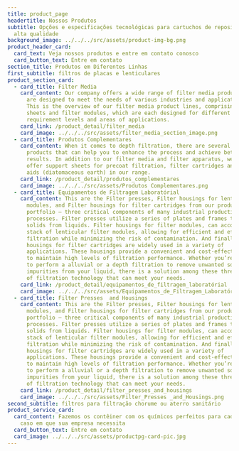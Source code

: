 ```yaml
---
title: product_page
headertitle: Nossos Produtos
subtitle: Opções e especificações tecnológicas para cartuchos de reposição de
  alta qualidade
background_image: ../../../src/assets/product-img-bg.png
product_header_card:
  card_text: Veja nossos produtos e entre em contato conosco
  card_button_text: Entre em contato
section_title: Produtos em Diferentes Linhas
first_subtitle: filtros de placas e lenticulares
product_section_card:
  - card_title: Filter Media
    card_content: Our company offers a wide range of filter media product lines that
      are designed to meet the needs of various industries and applications.
      This is the overview of our filter media product lines, comprising filter
      sheets and filter modules, which are each designed for different
      requirement levels and areas of applications.
    card_link: /product_detail/filter_media
    card_image: ../../../src/assets/filter_media_section_image.png
  - card_title: Produtos Complementares
    card_content: When it comes to depth filtration, there are several complementary
      products that can help you to enhance the process and achieve better
      results. In addition to our filter media and filter apparatus, we also
      offer support sheets for precoat filtration, filter cartridges and filter
      aids (diatomaceous earth) in our range.
    card_link: /product_detail/produtos_complementares
    card_image: ../../../src/assets/Produtos Complementares.png
  - card_title: Equipamentos de Filtragem Laboratórial
    card_content: This are the Filter presses, Filter housings for lenticular
      modules, and Filter housings for filter cartridges from our product
      portfolio – three critical components of many industrial production
      processes. Filter presses utilize a series of plates and frames to remove
      solids from liquids. Filter housings for filter modules, can accommodate a
      stack of lenticular filter modules, allowing for efficient and effective
      filtration while minimizing the risk of contamination. And finally, filter
      housings for filter cartridges are widely used in a variety of
      applications. These housings provide a convenient and cost-effective way
      to maintain high levels of filtration performance. Whether you’re looking
      to perform a alluvial or a depth filtration to remove unwanted solids or
      impurities from your liquid, there is a solution among these three types
      of filtration technology that can meet your needs.
    card_link: /product_detail/equipamentos_de_filtragem_laboratórial
    card_image: ../../../src/assets/Equipamentos_de_Filtragem_Laboratórial.png
  - card_title: Filter Presses  and Housings
    card_content: This are the Filter presses, Filter housings for lenticular
      modules, and Filter housings for filter cartridges from our product
      portfolio – three critical components of many industrial production
      processes. Filter presses utilize a series of plates and frames to remove
      solids from liquids. Filter housings for filter modules, can accommodate a
      stack of lenticular filter modules, allowing for efficient and effective
      filtration while minimizing the risk of contamination. And finally, filter
      housings for filter cartridges are widely used in a variety of
      applications. These housings provide a convenient and cost-effective way
      to maintain high levels of filtration performance. Whether you’re looking
      to perform a alluvial or a depth filtration to remove unwanted solids or
      impurities from your liquid, there is a solution among these three types
      of filtration technology that can meet your needs.
    card_link: /product_detail/filter_presses_and_housings
    card_image: ../../../src/assets/Filter_Presses _and_Housings.png
second_subtitle: filtros para filtração chorume ou aterro sanitário
product_service_card:
  card_content: Fazemos os contêiner com os químicos perfeitos para cada tipo de
    caso em que sua empresa necessita
  card_button_text: Entre em contato
  card_image: ../../../src/assets/productpg-card-pic.jpg
---
```

